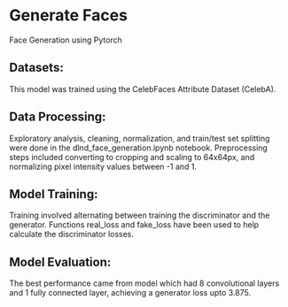# Generate Faces
Face Generation using Pytorch

## Datasets:
This model was trained using the CelebFaces Attribute Dataset (CelebA). 

## Data Processing:
Exploratory analysis, cleaning, normalization, and train/test set splitting were done in the dlnd_face_generation.ipynb notebook. Preprocessing steps included converting to cropping and scaling to 64x64px, and normalizing pixel intensity values between -1 and 1.

## Model Training:
Training involved alternating between training the discriminator and the generator. Functions real_loss and fake_loss have been used to help calculate the discriminator losses.

## Model Evaluation:
The best performance came from model which had 8 convolutional layers and 1 fully connected layer, achieving a generator loss upto 3.875.
